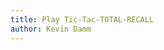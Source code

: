 ```yaml
---
title: Play Tic-Tac-TOTAL-RECALL
author: Kevin Damm
---
```


<!--
Copyright (c) 2025 Kevin Damm
MIT License

Permission is hereby granted, free of charge, to any person obtaining a copy
of this software and associated documentation files (the "Software"), to deal
in the Software without restriction, including without limitation the rights
to use, copy, modify, merge, publish, distribute, sublicense, and/or sell
copies of the Software, and to permit persons to whom the Software is
furnished to do so, subject to the following conditions:

The above copyright notice and this permission notice shall be included in all
copies or substantial portions of the Software.

THE SOFTWARE IS PROVIDED "AS IS", WITHOUT WARRANTY OF ANY KIND, EXPRESS OR
IMPLIED, INCLUDING BUT NOT LIMITED TO THE WARRANTIES OF MERCHANTABILITY,
FITNESS FOR A PARTICULAR PURPOSE AND NONINFRINGEMENT. IN NO EVENT SHALL THE
AUTHORS OR COPYRIGHT HOLDERS BE LIABLE FOR ANY CLAIM, DAMAGES OR OTHER
LIABILITY, WHETHER IN AN ACTION OF CONTRACT, TORT OR OTHERWISE, ARISING FROM,
OUT OF OR IN CONNECTION WITH THE SOFTWARE OR THE USE OR OTHER DEALINGS IN THE
SOFTWARE.
-->

<main class="container">
  <game-status
    :statusMsg
    :history
    :board
    :deck
  />
  <game-board 
    :board
  />
  <deck-pile
    :deck
    />
</main>



<script lang="ts" setup>
import GameBoard from './tttr-board.vue'
import DeckPile from './tttr-deck.vue'
import GameStatus from './tttr-status.vue'

import { ref } from 'vue'
import { useStorage } from '@vueuse/core'
import { useCardBoard } from './cardboard.ts'
import { useDeck } from './cards-xo'

const history = useStorage('history', {
  outcomes: []
})

const statusMsg = ref('')
const board = useCardBoard()
const deck = useDeck(9)

// TODO game history, event handling, state updates
</script>



<style module>

</style>
